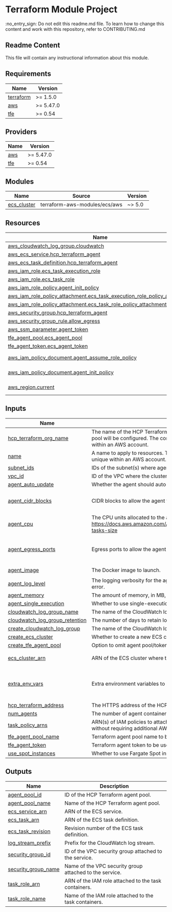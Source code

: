 <!-- BEGIN_TF_DOCS -->
# Terraform Module Project

:no\_entry\_sign: Do not edit this readme.md file. To learn how to change this content and work with this repository, refer to CONTRIBUTING.md

## Readme Content

This file will contain any instructional information about this module.

## Requirements

| Name | Version |
|------|---------|
| <a name="requirement_terraform"></a> [terraform](#requirement\_terraform) | >= 1.5.0 |
| <a name="requirement_aws"></a> [aws](#requirement\_aws) | >= 5.47.0 |
| <a name="requirement_tfe"></a> [tfe](#requirement\_tfe) | >= 0.54 |

## Providers

| Name | Version |
|------|---------|
| <a name="provider_aws"></a> [aws](#provider\_aws) | >= 5.47.0 |
| <a name="provider_tfe"></a> [tfe](#provider\_tfe) | >= 0.54 |

## Modules

| Name | Source | Version |
|------|--------|---------|
| <a name="module_ecs_cluster"></a> [ecs\_cluster](#module\_ecs\_cluster) | terraform-aws-modules/ecs/aws | ~> 5.0 |

## Resources

| Name | Type |
|------|------|
| [aws_cloudwatch_log_group.cloudwatch](https://registry.terraform.io/providers/hashicorp/aws/latest/docs/resources/cloudwatch_log_group) | resource |
| [aws_ecs_service.hcp_terraform_agent](https://registry.terraform.io/providers/hashicorp/aws/latest/docs/resources/ecs_service) | resource |
| [aws_ecs_task_definition.hcp_terraform_agent](https://registry.terraform.io/providers/hashicorp/aws/latest/docs/resources/ecs_task_definition) | resource |
| [aws_iam_role.ecs_task_execution_role](https://registry.terraform.io/providers/hashicorp/aws/latest/docs/resources/iam_role) | resource |
| [aws_iam_role.ecs_task_role](https://registry.terraform.io/providers/hashicorp/aws/latest/docs/resources/iam_role) | resource |
| [aws_iam_role_policy.agent_init_policy](https://registry.terraform.io/providers/hashicorp/aws/latest/docs/resources/iam_role_policy) | resource |
| [aws_iam_role_policy_attachment.ecs_task_execution_role_policy_attachment](https://registry.terraform.io/providers/hashicorp/aws/latest/docs/resources/iam_role_policy_attachment) | resource |
| [aws_iam_role_policy_attachment.ecs_task_role_policy_attachment](https://registry.terraform.io/providers/hashicorp/aws/latest/docs/resources/iam_role_policy_attachment) | resource |
| [aws_security_group.hcp_terraform_agent](https://registry.terraform.io/providers/hashicorp/aws/latest/docs/resources/security_group) | resource |
| [aws_security_group_rule.allow_egress](https://registry.terraform.io/providers/hashicorp/aws/latest/docs/resources/security_group_rule) | resource |
| [aws_ssm_parameter.agent_token](https://registry.terraform.io/providers/hashicorp/aws/latest/docs/resources/ssm_parameter) | resource |
| [tfe_agent_pool.ecs_agent_pool](https://registry.terraform.io/providers/hashicorp/tfe/latest/docs/resources/agent_pool) | resource |
| [tfe_agent_token.ecs_agent_token](https://registry.terraform.io/providers/hashicorp/tfe/latest/docs/resources/agent_token) | resource |
| [aws_iam_policy_document.agent_assume_role_policy](https://registry.terraform.io/providers/hashicorp/aws/latest/docs/data-sources/iam_policy_document) | data source |
| [aws_iam_policy_document.agent_init_policy](https://registry.terraform.io/providers/hashicorp/aws/latest/docs/data-sources/iam_policy_document) | data source |
| [aws_region.current](https://registry.terraform.io/providers/hashicorp/aws/latest/docs/data-sources/region) | data source |

## Inputs

| Name | Description | Type | Default | Required |
|------|-------------|------|---------|:--------:|
| <a name="input_hcp_terraform_org_name"></a> [hcp\_terraform\_org\_name](#input\_hcp\_terraform\_org\_name) | The name of the HCP Terraform or HCP Terraform enterprise organization where the agent pool will be configured. The combination of `hcp_terraform_org_name` and `name` must be unique within an AWS account. | `string` | n/a | yes |
| <a name="input_name"></a> [name](#input\_name) | A name to apply to resources. The combination of `name` and `hcp_terraform_org_name` must be unique within an AWS account. | `string` | n/a | yes |
| <a name="input_subnet_ids"></a> [subnet\_ids](#input\_subnet\_ids) | IDs of the subnet(s) where agents can be deployed (public subnets required) | `list(string)` | n/a | yes |
| <a name="input_vpc_id"></a> [vpc\_id](#input\_vpc\_id) | ID of the VPC where the cluster is running. | `string` | n/a | yes |
| <a name="input_agent_auto_update"></a> [agent\_auto\_update](#input\_agent\_auto\_update) | Whether the agent should auto-update. Valid values are minor, patch, and disabled. | `string` | `"minor"` | no |
| <a name="input_agent_cidr_blocks"></a> [agent\_cidr\_blocks](#input\_agent\_cidr\_blocks) | CIDR blocks to allow the agent to communicate with the HCP Terraform instance. | `list(string)` | <pre>[<br>  "0.0.0.0/0"<br>]</pre> | no |
| <a name="input_agent_cpu"></a> [agent\_cpu](#input\_agent\_cpu) | The CPU units allocated to the agent container(s). See https://docs.aws.amazon.com/AmazonECS/latest/developerguide/AWS_Fargate.html#fargate-tasks-size | `number` | `256` | no |
| <a name="input_agent_egress_ports"></a> [agent\_egress\_ports](#input\_agent\_egress\_ports) | Egress ports to allow the agent to communicate with the HCP Terraform instance. | `set(string)` | <pre>[<br>  "443",<br>  "7146"<br>]</pre> | no |
| <a name="input_agent_image"></a> [agent\_image](#input\_agent\_image) | The Docker image to launch. | `string` | `"hashicorp/tfc-agent:latest"` | no |
| <a name="input_agent_log_level"></a> [agent\_log\_level](#input\_agent\_log\_level) | The logging verbosity for the agent. Valid values are trace, debug, info (default), warn, and error. | `string` | `"info"` | no |
| <a name="input_agent_memory"></a> [agent\_memory](#input\_agent\_memory) | The amount of memory, in MB, allocated to the agent container(s). | `number` | `512` | no |
| <a name="input_agent_single_execution"></a> [agent\_single\_execution](#input\_agent\_single\_execution) | Whether to use single-execution mode. | `bool` | `true` | no |
| <a name="input_cloudwatch_log_group_name"></a> [cloudwatch\_log\_group\_name](#input\_cloudwatch\_log\_group\_name) | The name of the CloudWatch log group where agent logs will be sent. | `string` | `"/ecs/hcp-terraform-agent"` | no |
| <a name="input_cloudwatch_log_group_retention"></a> [cloudwatch\_log\_group\_retention](#input\_cloudwatch\_log\_group\_retention) | The number of days to retain logs in the CloudWatch log group. | `number` | `7` | no |
| <a name="input_create_cloudwatch_log_group"></a> [create\_cloudwatch\_log\_group](#input\_create\_cloudwatch\_log\_group) | The name of the CloudWatch log group where agent logs will be sent. | `bool` | `true` | no |
| <a name="input_create_ecs_cluster"></a> [create\_ecs\_cluster](#input\_create\_ecs\_cluster) | Whether to create a new ECS cluster for the agent. | `bool` | `true` | no |
| <a name="input_create_tfe_agent_pool"></a> [create\_tfe\_agent\_pool](#input\_create\_tfe\_agent\_pool) | Option to omit agent pool/token creation | `bool` | `true` | no |
| <a name="input_ecs_cluster_arn"></a> [ecs\_cluster\_arn](#input\_ecs\_cluster\_arn) | ARN of the ECS cluster where the agent will be deployed. | `string` | `"arn:aws:ecs:us-west-2:000000000000:cluster/ecs-basic"` | no |
| <a name="input_extra_env_vars"></a> [extra\_env\_vars](#input\_extra\_env\_vars) | Extra environment variables to pass to the agent container. | <pre>list(object({<br>    name  = string<br>    value = string<br>  }))</pre> | `[]` | no |
| <a name="input_hcp_terraform_address"></a> [hcp\_terraform\_address](#input\_hcp\_terraform\_address) | The HTTPS address of the HCP Terraform or HCP Terraform enterprise instance. | `string` | `"https://app.terraform.io"` | no |
| <a name="input_num_agents"></a> [num\_agents](#input\_num\_agents) | The number of agent containers to run. | `number` | `1` | no |
| <a name="input_task_policy_arns"></a> [task\_policy\_arns](#input\_task\_policy\_arns) | ARN(s) of IAM policies to attach to the agent task. Determines what actions the agent can take without requiring additional AWS credentials. | `list(string)` | `[]` | no |
| <a name="input_tfe_agent_pool_name"></a> [tfe\_agent\_pool\_name](#input\_tfe\_agent\_pool\_name) | Terraform agent pool name to be used when agent creation is omitted | `string` | `""` | no |
| <a name="input_tfe_agent_token"></a> [tfe\_agent\_token](#input\_tfe\_agent\_token) | Terraform agent token to be used when agent creation is omitted | `string` | `""` | no |
| <a name="input_use_spot_instances"></a> [use\_spot\_instances](#input\_use\_spot\_instances) | Whether to use Fargate Spot instances. | `bool` | `false` | no |

## Outputs

| Name | Description |
|------|-------------|
| <a name="output_agent_pool_id"></a> [agent\_pool\_id](#output\_agent\_pool\_id) | ID of the HCP Terraform agent pool. |
| <a name="output_agent_pool_name"></a> [agent\_pool\_name](#output\_agent\_pool\_name) | Name of the HCP Terraform agent pool. |
| <a name="output_ecs_service_arn"></a> [ecs\_service\_arn](#output\_ecs\_service\_arn) | ARN of the ECS service. |
| <a name="output_ecs_task_arn"></a> [ecs\_task\_arn](#output\_ecs\_task\_arn) | ARN of the ECS task definition. |
| <a name="output_ecs_task_revision"></a> [ecs\_task\_revision](#output\_ecs\_task\_revision) | Revision number of the ECS task definition. |
| <a name="output_log_stream_prefix"></a> [log\_stream\_prefix](#output\_log\_stream\_prefix) | Prefix for the CloudWatch log stream. |
| <a name="output_security_group_id"></a> [security\_group\_id](#output\_security\_group\_id) | ID of the VPC security group attached to the service. |
| <a name="output_security_group_name"></a> [security\_group\_name](#output\_security\_group\_name) | Name of the VPC security group attached to the service. |
| <a name="output_task_role_arn"></a> [task\_role\_arn](#output\_task\_role\_arn) | ARN of the IAM role attached to the task containers. |
| <a name="output_task_role_name"></a> [task\_role\_name](#output\_task\_role\_name) | Name of the IAM role attached to the task containers. |
<!-- END_TF_DOCS -->